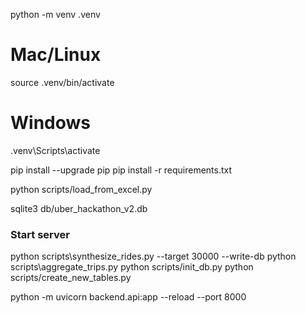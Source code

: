 python -m venv .venv
# Mac/Linux
source .venv/bin/activate
# Windows
.venv\Scripts\activate

pip install --upgrade pip
pip install -r requirements.txt

python scripts/load_from_excel.py

sqlite3 db/uber_hackathon_v2.db

### Start server
python scripts\synthesize_rides.py --target 30000 --write-db
python scripts\aggregate_trips.py
python scripts/init_db.py
python scripts/create_new_tables.py


python -m uvicorn backend.api:app --reload --port 8000